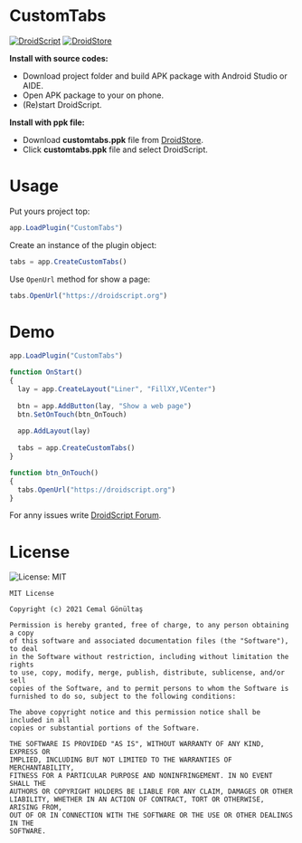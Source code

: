 # CustomTabs

[![DroidScript](https://img.shields.io/badge/%E2%9D%A4-DroidScript-brightgreen?style=for-the-badge&labelColor=32c974&color=41db84&logoColor=violet)](http://droidscript.org)
[![DroidStore](https://img.shields.io/badge/DroidStore-Download%20Plugin-brightgreen?style=for-the-badge&labelColor=2196F3&color=217cf4)](https://ds.justplayer.de/uploads/72)

**Install with source codes:**
* Download project folder and build APK package with Android Studio or AIDE.
* Open APK package to your on phone.
* (Re)start DroidScript.

**Install with ppk file:**
* Download **customtabs.ppk** file from [DroidStore](https://ds.justplayer.de/uploads/72).
* Click **customtabs.ppk** file and select DroidScript.

# Usage
Put yours project top:
```js
app.LoadPlugin("CustomTabs")
```

Create an instance of the plugin object:
```js
tabs = app.CreateCustomTabs()
```

Use ``OpenUrl`` method for show a page:
```js
tabs.OpenUrl("https://droidscript.org")
```

# Demo
```js
app.LoadPlugin("CustomTabs")

function OnStart()
{
  lay = app.CreateLayout("Liner", "FillXY,VCenter")
  
  btn = app.AddButton(lay, "Show a web page")
  btn.SetOnTouch(btn_OnTouch)
  
  app.AddLayout(lay)
  
  tabs = app.CreateCustomTabs()
}

function btn_OnTouch()
{
  tabs.OpenUrl("https://droidscript.org")
}
```

For anny issues write [DroidScript Forum](https://groups.google.com/g/androidscript).

# License
![License: MIT](https://img.shields.io/badge/License-MIT-yellow.svg)

    MIT License

    Copyright (c) 2021 Cemal Gönültaş

    Permission is hereby granted, free of charge, to any person obtaining a copy
    of this software and associated documentation files (the "Software"), to deal
    in the Software without restriction, including without limitation the rights
    to use, copy, modify, merge, publish, distribute, sublicense, and/or sell
    copies of the Software, and to permit persons to whom the Software is
    furnished to do so, subject to the following conditions:

    The above copyright notice and this permission notice shall be included in all
    copies or substantial portions of the Software.

    THE SOFTWARE IS PROVIDED "AS IS", WITHOUT WARRANTY OF ANY KIND, EXPRESS OR
    IMPLIED, INCLUDING BUT NOT LIMITED TO THE WARRANTIES OF MERCHANTABILITY,
    FITNESS FOR A PARTICULAR PURPOSE AND NONINFRINGEMENT. IN NO EVENT SHALL THE
    AUTHORS OR COPYRIGHT HOLDERS BE LIABLE FOR ANY CLAIM, DAMAGES OR OTHER
    LIABILITY, WHETHER IN AN ACTION OF CONTRACT, TORT OR OTHERWISE, ARISING FROM,
    OUT OF OR IN CONNECTION WITH THE SOFTWARE OR THE USE OR OTHER DEALINGS IN THE
    SOFTWARE.
